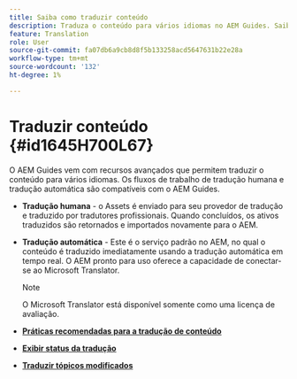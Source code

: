 ```yaml
---
title: Saiba como traduzir conteúdo
description: Traduza o conteúdo para vários idiomas no AEM Guides. Saiba mais sobre os fluxos de trabalho de tradução humana e de máquina.
feature: Translation
role: User
source-git-commit: fa07db6a9cb8d8f5b133258acd5647631b22e28a
workflow-type: tm+mt
source-wordcount: '132'
ht-degree: 1%

---
```


# Traduzir conteúdo {#id1645H700L67}

O AEM Guides vem com recursos avançados que permitem traduzir o conteúdo para vários idiomas. Os fluxos de trabalho de tradução humana e tradução automática são compatíveis com o AEM Guides.

- **Tradução humana** - o Assets é enviado para seu provedor de tradução e traduzido por tradutores profissionais. Quando concluídos, os ativos traduzidos são retornados e importados novamente para o AEM.

- **Tradução automática** - Este é o serviço padrão no AEM, no qual o conteúdo é traduzido imediatamente usando a tradução automática em tempo real. O AEM pronto para uso oferece a capacidade de conectar-se ao Microsoft Translator.

  >[!NOTE]
  >
  > O Microsoft Translator está disponível somente como uma licença de avaliação.


- **[Práticas recomendadas para a tradução de conteúdo](translation-first-time.md)**

- **[Exibir status da tradução](translation-view-trans-state-6234.md)**

- **[Traduzir tópicos modificados](translation-modified-topics-6234.md)**
